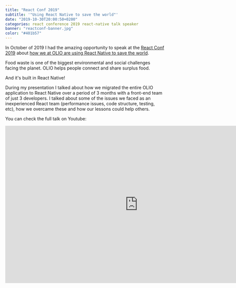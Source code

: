 ```yaml
---
title: "React Conf 2019"
subtitle: '"Using React Native to save the world"'
date: "2019-10-30T20:00:50+0200"
categories: react conference 2019 react-native talk speaker
banner: "reactconf-banner.jpg"
color: "#401b57"
---
```


In October of 2019 I had the amazing opportunity to speak at the [React Conf 2019](https://conf.reactjs.org) about [how we at OLIO are using React Native to save the world](https://conf.reactjs.org/event.html?_Tany_).

Food waste is one of the biggest environmental and social challenges facing the planet. OLIO helps people connect and share surplus food.

And it's built in React Native!

During my presentation I talked about how we migrated the entire OLIO application to React Native over a period of 3 months with a front-end team of just 3 developers. I talked about some of the issues we faced as an inexperienced React team (performance issues, code structure, testing, etc), how we overcame these and how our lessons could help others.

You can check the full talk on Youtube:

<iframe width="840" height="500" src="https://www.youtube.com/embed/zVHWugBPGBE" frameborder="0" allow="accelerometer; autoplay; clipboard-write; encrypted-media; gyroscope; picture-in-picture" allowfullscreen></iframe>
